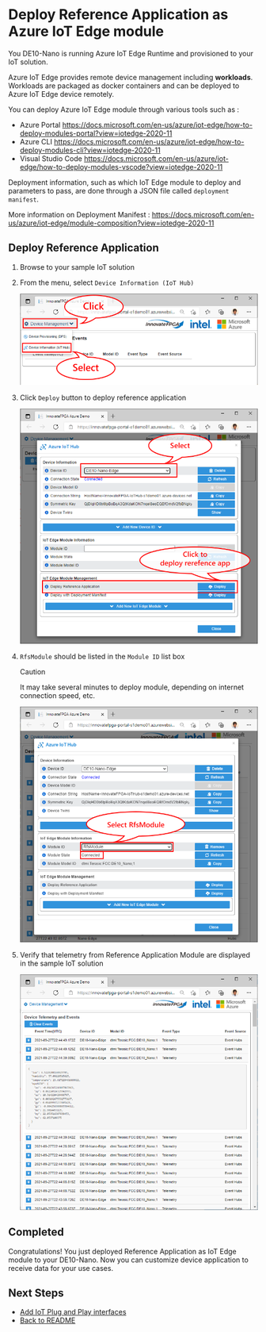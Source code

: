 # Deploy Reference Application as Azure IoT Edge module

You DE10-Nano is running Azure IoT Edge Runtime and provisioned to your IoT solution.

Azure IoT Edge provides remote device management including **workloads**.  Workloads are packaged as docker containers and can be deployed to Azure IoT Edge device remotely.  

You can deploy Azure IoT Edge module through various tools such as :

- Azure Portal <https://docs.microsoft.com/en-us/azure/iot-edge/how-to-deploy-modules-portal?view=iotedge-2020-11>
- Azure CLI <https://docs.microsoft.com/en-us/azure/iot-edge/how-to-deploy-modules-cli?view=iotedge-2020-11>
- Visual Studio Code <https://docs.microsoft.com/en-us/azure/iot-edge/how-to-deploy-modules-vscode?view=iotedge-2020-11>

Deployment information, such as which IoT Edge module to deploy and parameters to pass, are done through a JSON file called `deployment manifest`.

More information on Deployment Manifest : <https://docs.microsoft.com/en-us/azure/iot-edge/module-composition?view=iotedge-2020-11>

## Deploy Reference Application

1. Browse to your sample IoT solution
1. From the menu, select `Device Information (IoT Hub)`  

    ![IOTEDGE05](../images/IoTEdge-05.png)

1. Click `Deploy` button to deploy reference application  

    ![IOTEDGE06](../images/IoTEdge-06.png)

1. `RfsModule` should be listed in the `Module ID` list box  

    > [!CAUTION]  
    > It may take several minutes to deploy module, depending on internet connection speed, etc.

    ![IOTEDGE07](../images/IoTEdge-07.png)

1. Verify that telemetry from Reference Application Module are displayed in the sample IoT solution

    ![IOTEDGE08](../images/IoTEdge-08.png)

## Completed

Congratulations!  You just deployed Reference Application as IoT Edge module to your DE10-Nano.
Now you can customize device application to receive data for your use cases.

## Next Steps

- [Add IoT Plug and Play interfaces](./DE10-Nano-IoTEdge-Deploy.md)
- [Back to README](../README.md)
